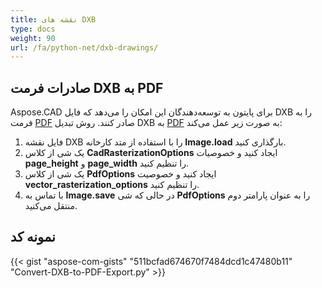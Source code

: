```yaml
---
title: نقشه های DXB
type: docs
weight: 90
url: /fa/python-net/dxb-drawings/
---
```


## **صادرات فرمت DXB به PDF**

Aspose.CAD برای پایتون به توسعه‌دهندگان این امکان را می‌دهد که فایل DXB را به فرمت [PDF](https://docs.fileformat.com/pdf/) صادر کنند. روش تبدیل DXB به [PDF](https://docs.fileformat.com/pdf/) به صورت زیر عمل می‌کند:

1. فایل نقشه DXB را با استفاده از متد کارخانه **Image.load** بارگذاری کنید.
1. یک شی از کلاس **CadRasterizationOptions** ایجاد کنید و خصوصیات **page_height** و **page_width** را تنظیم کنید.
1. یک شی از کلاس **PdfOptions** ایجاد کنید و خصوصیت **vector_rasterization_options** را تنظیم کنید.
1. با تماس به **Image.save** در حالی که شی **PdfOptions** را به عنوان پارامتر دوم منتقل می‌کنید.

## نمونه کد

{{< gist "aspose-com-gists" "511bcfad674670f7484dcd1c47480b11" "Convert-DXB-to-PDF-Export.py" >}}
